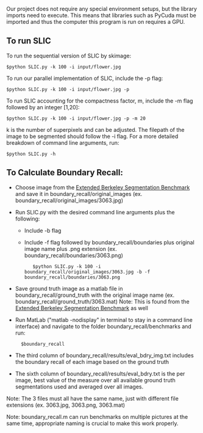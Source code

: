 Our project does not require any special environment setups, but the library imports need to execute. This means that libraries such as PyCuda must be imported and thus the computer this program is run on requires a GPU.

## To run SLIC 
To run the sequential version of SLIC by skimage:
 
    $python SLIC.py -k 100 -i input/flower.jpg

To run our parallel implementation of SLIC, include the -p flag:

    $python SLIC.py -k 100 -i input/flower.jpg -p
 
To run SLIC accounting for the compactness factor, m, include the -m flag followed by an integer [1,20]:

    $python SLIC.py -k 100 -i input/flower.jpg -p -m 20
    
k is the number of superpixels and can be adjusted. The filepath of the image to be segmented should follow the -i flag. For a more detailed breakdown of command line arguments, run: 

    $python SLIC.py -h

## To Calculate Boundary Recall:
 - Choose image from the [Extended Berkeley Segmentation Benchmark](https://github.com/davidstutz/extended-berkeley-segmentation-benchmark) and save it in boundary_recall/original_images (ex. boundary_recall/original_images/3063.jpg)
 - Run SLIC.py with the desired command line arguments plus the following:
   - Include -b flag
   - Include -f flag followed by boundary_recall/boundaries plus original image name plus .png extension (ex. boundary_recall/boundaries/3063.png)
    
            $python SLIC.py -k 100 -i boundary_recall/original_images/3063.jpg -b -f boundary_recall/boundaries/3063.png
 
 - Save ground truth image as a matlab file in boundary_recall/ground_truth with the original image name (ex. boundary_recall/ground_truth/3063.mat) Note: This is found from the [Extended Berkeley Segmentation Benchmark](https://github.com/davidstutz/extended-berkeley-segmentation-benchmark) as well
 - Run MatLab ("matlab -nodisplay" in terminal to stay in a command line interface) and navigate to the folder boundary_recall/benchmarks and run: 
 
         $boundary_recall
     
 - The third column of boundary_recall/results/eval_bdry_img.txt includes the boundary recall of each image based on the ground truth
 - The sixth column of boundary_recall/results/eval_bdry.txt is the per image, best value of the measure over all available ground truth segmentations used and averaged over all images. 
 
 Note: The 3 files must all have the same name, just with different file extensions (ex. 3063.jpg, 3063.png, 3063.mat)
 
 Note: boundary_recall.m can run benchmarks on multiple pictures at the same time, appropriate naming is crucial to make this work properly. 
